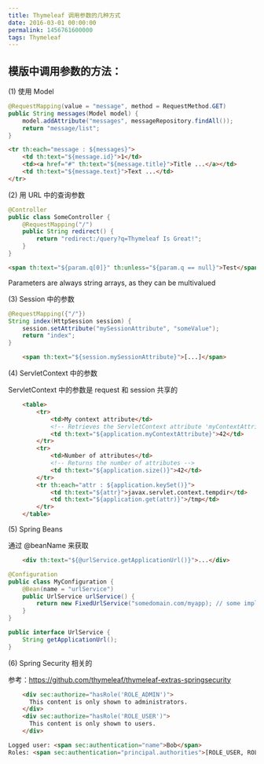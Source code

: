 ```yaml
---
title: Thymeleaf 调用参数的几种方式
date: 2016-03-01 00:00:00
permalink: 1456761600000
tags: Thymeleaf
---
```

## 模版中调用参数的方法：

(1) 使用 Model

```java
@RequestMapping(value = "message", method = RequestMethod.GET)
public String messages(Model model) {
    model.addAttribute("messages", messageRepository.findAll());
    return "message/list";
}
```

```html
<tr th:each="message : ${messages}">
    <td th:text="${message.id}">1</td>
    <td><a href="#" th:text="${message.title}">Title ...</a></td>
    <td th:text="${message.text}">Text ...</td>
</tr>
```

(2) 用 URL 中的查询参数
<!-- more -->
```java
@Controller
public class SomeController {
    @RequestMapping("/")
    public String redirect() {
        return "redirect:/query?q=Thymeleaf Is Great!";
    }
}
```

```html
<span th:text="${param.q[0]}" th:unless="${param.q == null}">Test</span>
```

Parameters are always string arrays, as they can be multivalued

(3) Session 中的参数

```java
@RequestMapping({"/"})
String index(HttpSession session) {
    session.setAttribute("mySessionAttribute", "someValue");
    return "index";
}
```

```html
	<span th:text="${session.mySessionAttribute}">[...]</span>
```

(4) ServletContext 中的参数

ServletContext 中的参数是 request 和 session 共享的

```html
    <table>
        <tr>
            <td>My context attribute</td>
            <!-- Retrieves the ServletContext attribute 'myContextAttribute' -->
            <td th:text="${application.myContextAttribute}">42</td>
        </tr>
        <tr>
            <td>Number of attributes</td>
            <!-- Returns the number of attributes -->
            <td th:text="${application.size()}">42</td>
        </tr>
        <tr th:each="attr : ${application.keySet()}">
            <td th:text="${attr}">javax.servlet.context.tempdir</td>
            <td th:text="${application.get(attr)}">/tmp</td>
        </tr>
    </table>
```

(5) Spring Beans

通过 @beanName 来获取

```html
    <div th:text="${@urlService.getApplicationUrl()}">...</div>
```

```java
@Configuration
public class MyConfiguration {
    @Bean(name = "urlService")
    public UrlService urlService() {
        return new FixedUrlService("somedomain.com/myapp); // some implementation
    }
}

public interface UrlService {
    String getApplicationUrl();
}
```

(6) Spring Security 相关的

参考：https://github.com/thymeleaf/thymeleaf-extras-springsecurity

```html
    <div sec:authorize="hasRole('ROLE_ADMIN')">
      This content is only shown to administrators.
    </div>
    <div sec:authorize="hasRole('ROLE_USER')">
      This content is only shown to users.
    </div>
```

```html
Logged user: <span sec:authentication="name">Bob</span>
Roles: <span sec:authentication="principal.authorities">[ROLE_USER, ROLE_ADMIN]</span>
```
